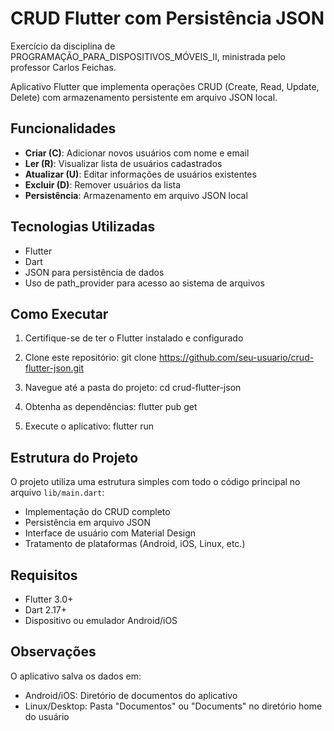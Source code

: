 # CRUD Flutter com Persistência JSON

Exercício da disciplina de PROGRAMAÇÃO_PARA_DISPOSITIVOS_MÓVEIS_II, ministrada pelo professor Carlos Feichas.

Aplicativo Flutter que implementa operações CRUD (Create, Read, Update, Delete) com armazenamento persistente em arquivo JSON local.

## Funcionalidades

- **Criar (C)**: Adicionar novos usuários com nome e email
- **Ler (R)**: Visualizar lista de usuários cadastrados
- **Atualizar (U)**: Editar informações de usuários existentes
- **Excluir (D)**: Remover usuários da lista
- **Persistência**: Armazenamento em arquivo JSON local

## Tecnologias Utilizadas

- Flutter
- Dart
- JSON para persistência de dados
- Uso de path_provider para acesso ao sistema de arquivos

## Como Executar

1. Certifique-se de ter o Flutter instalado e configurado
2. Clone este repositório:
git clone https://github.com/seu-usuario/crud-flutter-json.git

3. Navegue até a pasta do projeto:
cd crud-flutter-json

4. Obtenha as dependências:
flutter pub get

5. Execute o aplicativo:
flutter run


## Estrutura do Projeto

O projeto utiliza uma estrutura simples com todo o código principal no arquivo `lib/main.dart`:

- Implementação do CRUD completo
- Persistência em arquivo JSON
- Interface de usuário com Material Design
- Tratamento de plataformas (Android, iOS, Linux, etc.)

## Requisitos

- Flutter 3.0+
- Dart 2.17+
- Dispositivo ou emulador Android/iOS

## Observações

O aplicativo salva os dados em:
- Android/iOS: Diretório de documentos do aplicativo
- Linux/Desktop: Pasta "Documentos" ou "Documents" no diretório home do usuário
